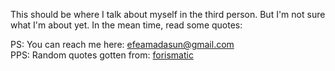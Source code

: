 This should be where I talk about myself in the third person. But I'm not sure what I'm about yet. In the mean time, read some quotes:

<blockquote id="quote"></blockquote>
<i id="author"></i>

PS: You can reach me here: [efeamadasun@gmail.com](mailto:efeamadasun@gmail.com) <br>
PPS: Random quotes gotten from: [forismatic](http://forismatic.com/en/)
